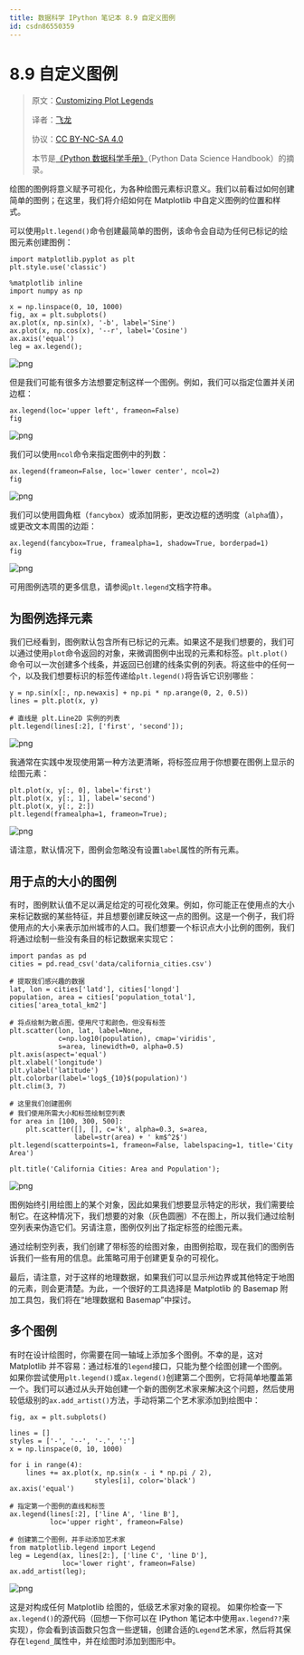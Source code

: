 ```yaml
---
title: 数据科学 IPython 笔记本 8.9 自定义图例
id: csdn86550359
---
```


# 8.9 自定义图例

> 原文：[Customizing Plot Legends](https://nbviewer.jupyter.org/github/donnemartin/data-science-ipython-notebooks/blob/master/matplotlib/04.06-Customizing-Legends.ipynb)
> 
> 译者：[飞龙](https://github.com/wizardforcel)
> 
> 协议：[CC BY-NC-SA 4.0](http://creativecommons.org/licenses/by-nc-sa/4.0/)
> 
> 本节是[《Python 数据科学手册》](https://github.com/jakevdp/PythonDataScienceHandbook)（Python Data Science Handbook）的摘录。

绘图的图例将意义赋予可视化，为各种绘图元素标识意义。我们以前看过如何创建简单的图例；在这里，我们将介绍如何在 Matplotlib 中自定义图例的位置和样式。

可以使用`plt.legend()`命令创建最简单的图例，该命令会自动为任何已标记的绘图元素创建图例：

```
import matplotlib.pyplot as plt
plt.style.use('classic')

%matplotlib inline
import numpy as np

x = np.linspace(0, 10, 1000)
fig, ax = plt.subplots()
ax.plot(x, np.sin(x), '-b', label='Sine')
ax.plot(x, np.cos(x), '--r', label='Cosine')
ax.axis('equal')
leg = ax.legend(); 
```

![png](../img/cc907e9e149f8011718c9363b3833fb8.png)

但是我们可能有很多方法想要定制这样一个图例。例如，我们可以指定位置并关闭边框：

```
ax.legend(loc='upper left', frameon=False)
fig 
```

![png](../img/05ebabc8fac5981c098f0b31e35f81b7.png)

我们可以使用`ncol`命令来指定图例中的列数：

```
ax.legend(frameon=False, loc='lower center', ncol=2)
fig 
```

![png](../img/ebb1c4011aaab8b71bd013664443e74b.png)

我们可以使用圆角框（`fancybox`）或添加阴影，更改边框的透明度（`alpha`值），或更改文本周围的边距：

```
ax.legend(fancybox=True, framealpha=1, shadow=True, borderpad=1)
fig 
```

![png](../img/4334195e5ece3fa639008ebf604b884f.png)

可用图例选项的更多信息，请参阅`plt.legend`文档字符串。

## 为图例选择元素

我们已经看到，图例默认包含所有已标记的元素。如果这不是我们想要的，我们可以通过使用`plot`命令返回的对象，来微调图例中出现的元素和标签。`plt.plot()`命令可以一次创建多个线条，并返回已创建的线条实例的列表。将这些中的任何一个，以及我们想要标识的标签传递给`plt.legend()`将告诉它识别哪些：

```
y = np.sin(x[:, np.newaxis] + np.pi * np.arange(0, 2, 0.5))
lines = plt.plot(x, y)

# 直线是 plt.Line2D 实例的列表
plt.legend(lines[:2], ['first', 'second']); 
```

![png](../img/8d3347df40033de8cabc862f45b68f48.png)

我通常在实践中发现使用第一种方法更清晰，将标签应用于你想要在图例上显示的绘图元素：

```
plt.plot(x, y[:, 0], label='first')
plt.plot(x, y[:, 1], label='second')
plt.plot(x, y[:, 2:])
plt.legend(framealpha=1, frameon=True); 
```

![png](../img/160338717b35a9d3239e8c32f688e1d5.png)

请注意，默认情况下，图例会忽略没有设置`label`属性的所有元素。

## 用于点的大小的图例

有时，图例默认值不足以满足给定的可视化效果。例如，你可能正在使用点的大小来标记数据的某些特征，并且想要创建反映这一点的图例。这是一个例子，我们将使用点的大小来表示加州城市的人口。我们想要一个标识点大小比例的图例，我们将通过绘制一些没有条目的标记数据来实现它：

```
import pandas as pd
cities = pd.read_csv('data/california_cities.csv')

# 提取我们感兴趣的数据
lat, lon = cities['latd'], cities['longd']
population, area = cities['population_total'], cities['area_total_km2']

# 将点绘制为散点图，使用尺寸和颜色，但没有标签
plt.scatter(lon, lat, label=None,
            c=np.log10(population), cmap='viridis',
            s=area, linewidth=0, alpha=0.5)
plt.axis(aspect='equal')
plt.xlabel('longitude')
plt.ylabel('latitude')
plt.colorbar(label='log$_{10}$(population)')
plt.clim(3, 7)

# 这里我们创建图例
# 我们使用所需大小和标签绘制空列表
for area in [100, 300, 500]:
    plt.scatter([], [], c='k', alpha=0.3, s=area,
                label=str(area) + ' km$^2$')
plt.legend(scatterpoints=1, frameon=False, labelspacing=1, title='City Area')

plt.title('California Cities: Area and Population'); 
```

![png](../img/0e86472fd52c4c11cb1f672e304b2d90.png)

图例始终引用绘图上的某个对象，因此如果我们想要显示特定的形状，我们需要绘制它。在这种情况下，我们想要的对象（灰色圆圈）不在图上，所以我们通过绘制空列表来伪造它们。另请注意，图例仅列出了指定标签的绘图元素。

通过绘制空列表，我们创建了带标签的绘图对象，由图例拾取，现在我们的图例告诉我们一些有用的信息。此策略可用于创建更复杂的可视化。

最后，请注意，对于这样的地理数据，如果我们可以显示州边界或其他特定于地图的元素，则会更清楚。为此，一个很好的工具选择是 Matplotlib 的 Basemap 附加工具包，我们将在“地理数据和 Basemap”中探讨。

## 多个图例

有时在设计绘图时，你需要在同一轴域上添加多个图例。不幸的是，这对 Matplotlib 并不容易：通过标准的`legend`接口，只能为整个绘图创建一个图例。如果你尝试使用`plt.legend()`或`ax.legend()`创建第二个图例，它将简单地覆盖第一个。我们可以通过从头开始创建一个新的图例艺术家来解决这个问题，然后使用较低级别的`ax.add_artist()`方法，手动将第二个艺术家添加到绘图中：

```
fig, ax = plt.subplots()

lines = []
styles = ['-', '--', '-.', ':']
x = np.linspace(0, 10, 1000)

for i in range(4):
    lines += ax.plot(x, np.sin(x - i * np.pi / 2),
                     styles[i], color='black')
ax.axis('equal')

# 指定第一个图例的直线和标签
ax.legend(lines[:2], ['line A', 'line B'],
          loc='upper right', frameon=False)

# 创建第二个图例，并手动添加艺术家
from matplotlib.legend import Legend
leg = Legend(ax, lines[2:], ['line C', 'line D'],
             loc='lower right', frameon=False)
ax.add_artist(leg); 
```

![png](../img/84329bb5d72b082942cecfbf1f6b0771.png)

这是对构成任何 Matplotlib 绘图的，低级艺术家对象的窥视。
如果你检查一下`ax.legend()`的源代码（回想一下你可以在 IPython 笔记本中使用`ax.legend??`来实现），你会看到该函数只包含一些逻辑，创建合适的`Legend`艺术家，然后将其保存在`legend_`属性中，并在绘图时添加到图形中。